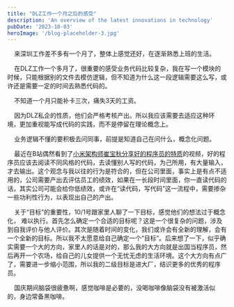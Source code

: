 ```yaml
---
title: "DLZ工作一个月之后的感受"
description: 'An overview of the latest innovations in technology'
pubDate: '2023-10-03'
heroImage: '/blog-placeholder-3.jpg'
---
```


    来深圳工作差不多有一个月了，整体上感觉还好，在逐渐熟悉上班的生活。    

    在DLZ工作一个多月了，很重要的感受业务代码比较复杂，我在写一个模块的时候，只能根据别的文件去模仿逻辑，但不知道为什么这一段逻辑需要这么写，或许还是需要一定的时间去熟悉代码的。

    不知道一个月只能补卡三次，痛失3天的工资。

    因为DLZ私企的性质，他们会严格考核产出。所以我应该需要去适应这种环境，更加重视能写成代码的实践，而不是停留在理论概念上。  

    业务逻辑不懂的要积极去问同事，前提是知道自己在问什么，概念化问题。

    最近在B站偶然看到了[小米架构师崔宝秋分享好的程序员的特质](https://www.bilibili.com/video/BV18m4y1T7hS/?spm_id_from=333.337.search-card.all.click&vd_source=cdf94c4901e8219da46c605f5cbd76d7)的视频，好的程序员应该去阅读不同风格的代码，去读懂别人写的代码，为己所用，有大量输入，才去输出。这个观念与我以往的行为是符合的，但在公司里面，事实上是有点不适用的，公司需要产出去评估员工的绩效，如果在一长段时间里面，你一直读代码的话，其实公司可能会给你低绩效，或许在“读代码，写代码”这一流程中，需要掺杂一些功利性行为，以表现出自己的产出。

    关于“目标”的重要性，10/1号跟家里人聊了一下目标，感觉他们的想法过于概念化， 难以执行。首先怎么确定一个合适的目标呢？这是一个很复杂的问题，涉及到自我评价与他人评价。其次是随着时间的变化，我们或许会有全新的理解，会有一个全新的目标。所以我不太愿意给自己确定一个“目标”。后来想了一下，似乎确实需要一个大的方向，家里人的话是对的，那么我的大方向就是出国当程序员，然后再开一个农场，给自己的儿女提供一个无忧无虑的生活环境。这个大方向有点广了，需要进一步缩小范围，所以我的二级目标是进大厂，结识更多的优秀的程序员。

    国庆期间脑袋很疲惫啊，感觉咖啡是必要的，没喝咖啡像脑袋没有被激活似的，身边常备黑咖啡。
